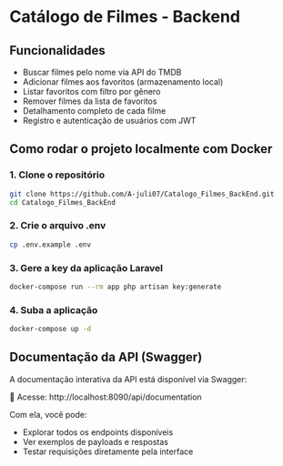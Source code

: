 # Catálogo de Filmes - Backend

## Funcionalidades

- Buscar filmes pelo nome via API do TMDB
- Adicionar filmes aos favoritos (armazenamento local)
- Listar favoritos com filtro por gênero
- Remover filmes da lista de favoritos
- Detalhamento completo de cada filme
- Registro e autenticação de usuários com JWT

## Como rodar o projeto localmente com Docker

### 1. Clone o repositório

```bash
git clone https://github.com/A-juli07/Catalogo_Filmes_BackEnd.git
cd Catalogo_Filmes_BackEnd
```

### 2. Crie o arquivo .env

```bash
cp .env.example .env
```

### 3. Gere a key da aplicação Laravel

```bash
docker-compose run --rm app php artisan key:generate
```

### 4. Suba a aplicação 
```bash
docker-compose up -d
```

## Documentação da API (Swagger)

A documentação interativa da API está disponível via Swagger:

🔗 Acesse: http://localhost:8090/api/documentation

Com ela, você pode:

- Explorar todos os endpoints disponíveis
- Ver exemplos de payloads e respostas
- Testar requisições diretamente pela interface